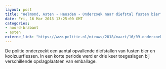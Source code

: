 ```yaml
---
layout: post
title: "Helmond, Asten - Heusden - Onderzoek naar diefstal fusten bier"
date: Fri, 16 Mar 2018 13:25:00 GMT
categories: 
- noord-brabant 
- asten 
externe_link: "https://www.politie.nl/nieuws/2018/maart/16/09-onderzoek-naar-diefstal-fusten-bier.html"
---
```


De politie onderzoekt een aantal opvallende diefstallen van fusten bier en koolzuurflessen. In een korte periode werd er drie keer toegeslagen bij verschillende opslagplaatsen van emballage.
